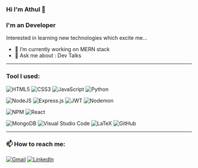 ### Hi I'm Athul 👋
### I'm an Developer
Interested in learning new technologies which excite me... 

<!--
**AthulKkumar/AthulKkumar** is a ✨ _special_ ✨ repository because its `README.md` (this file) appears on your GitHub profile.

Here are some ideas to get you started:

- 🔭 I’m currently working on ...
- 🌱 I’m currently learning ...
- 👯 I’m looking to collaborate on ...
- 🤔 I’m looking for help with ...
- 💬 Ask me about ...
- 📫 How to reach me: ...
- 😄 Pronouns: ...
- ⚡ Fun fact: ...
-->
- 🔭 I’m currently working on MERN stack
- 💬 Ask me about : Dev Talks
 <hr>

### Tool I used:

![HTML5](https://img.shields.io/badge/html5-%23E34F26.svg?style=flat&logo=html5&logoColor=white)
![CSS3](https://img.shields.io/badge/css3-%231572B6.svg?style=flat&logo=css3&logoColor=white)
![JavaScript](https://img.shields.io/badge/javascript-%23323330.svg?style=flat&logo=javascript&logoColor=%23F7DF1E)
![Python](https://img.shields.io/badge/python-3670A0?style=flat&logo=python&logoColor=ffdd54)



![NodeJS](https://img.shields.io/badge/node.js-6DA55F?style=flat&logo=node.js&logoColor=white)
![Express.js](https://img.shields.io/badge/express.js-%23404d59.svg?style=flat&logo=express&logoColor=%2361DAFB)
![JWT](https://img.shields.io/badge/JWT-black?style=flat&logo=JSON%20web%20tokens)
![Nodemon](https://img.shields.io/badge/NODEMON-%23323330.svg?style=flat&logo=nodemon&logoColor=%BBDEAD)

![NPM](https://img.shields.io/badge/NPM-%23CB3837.svg?style=flat&logo=npm&logoColor=white)
![React](https://img.shields.io/badge/react-%2320232a.svg?style=flat&logo=react&logoColor=%2361DAFB)

![MongoDB](https://img.shields.io/badge/MongoDB-%234ea94b.svg?style=flat&logo=mongodb&logoColor=white)
![Visual Studio Code](https://img.shields.io/badge/Visual%20Studio%20Code-0078d7.svg?style=flat&logo=visual-studio-code&logoColor=white)
![LaTeX](https://img.shields.io/badge/latex-%23008080.svg?style=flat&logo=latex&logoColor=white)
![GitHub](https://img.shields.io/badge/github-%23121011.svg?style=flat&logo=github&logoColor=white)

<hr>

### 📫 How to reach me: 
<a href="#" >![Gmail](https://img.shields.io/badge/Gmail-D14836?style=flat&logo=gmail&logoColor=white)</a>
<a href="https://www.linkedin.com/in/athul-k-kumar-771389216/">![LinkedIn](https://img.shields.io/badge/linkedin-%230077B5.svg?style=flat&logo=linkedin&logoColor=white)</a>




